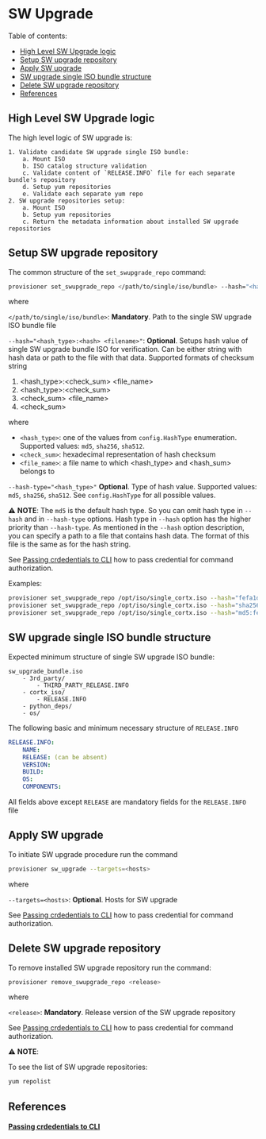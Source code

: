# SW Upgrade

Table of contents:

- [High Level SW Upgrade logic](#high-level-sw-upgrade-logic)
- [Setup SW upgrade repository](#setup-sw-upgrade-repository)
- [Apply SW upgrade](#apply-sw-upgrade)
- [SW upgrade single ISO bundle structure](#sw-upgrade-single-iso-bundle-structure)
- [Delete SW upgrade repository](#delete-sw-upgrade-repository)
- [References](#references)


## High Level SW Upgrade logic

The high level logic of SW upgrade is:

    1. Validate candidate SW upgrade single ISO bundle:
        a. Mount ISO
        b. ISO catalog structure validation
        c. Validate content of `RELEASE.INFO` file for each separate bundle's repository
        d. Setup yum repositories
        e. Validate each separate yum repo
    2. SW upgrade repositories setup:
        a. Mount ISO
        b. Setup yum repositories
        c. Return the metadata information about installed SW upgrade repositories

## Setup SW upgrade repository

The common structure of the `set_swupgrade_repo` command:
```bash
provisioner set_swupgrade_repo </path/to/single/iso/bundle> --hash="<hash_type>:<hash> <filename>"  --hash-type="<hash_type>"
```

where

`</path/to/single/iso/bundle>`: **Mandatory**. Path to the single SW upgrade ISO bundle file

`--hash="<hash_type>:<hash> <filename>"`: **Optional**. Setups hash value of single SW upgrade bundle ISO for verification.
Can be either string with hash data or path to the file with that data.
Supported formats of checksum string

1. <hash_type>:<check_sum> <file_name>
2. <hash_type>:<check_sum>
3. <check_sum> <file_name>
4. <check_sum>

where

- `<hash_type>`: one of the values from `config.HashType` enumeration. Supported values: `md5`, `sha256`, `sha512`.
- `<check_sum>`: hexadecimal representation of hash checksum
- `<file_name>`: a file name to which <hash_type> and <hash_sum> belongs to

 `--hash-type="<hash_type>"` **Optional**. Type of hash value. Supported values: `md5`, `sha256`, `sha512`. See `config.HashType` for all possible values.

:warning: **NOTE**: The `md5` is the default hash type. So you can omit hash type in `--hash` and in `--hash-type` options.
Hash type in `--hash` option has the higher priority than `--hash-type`.
As mentioned in the `--hash` option description, you can specify a path to a file that contains hash data. The format of this file is
the same as for the hash string.

See [Passing crdedentials to CLI](#passing-crdedentials-to-cli) how to pass
credential for command authorization.

Examples:
```bash
provisioner set_swupgrade_repo /opt/iso/single_cortx.iso --hash="fefa1db67588d2783b83f07f4f5beb5c"
provisioner set_swupgrade_repo /opt/iso/single_cortx.iso --hash="sha256:ff01da01d4304729bfbad3aeca53b705c1d1d2132e94e4303c1ea210288de12b"
provisioner set_swupgrade_repo /opt/iso/single_cortx.iso --hash="md5:fefa1db67588d2783b83f07f4f5beb5c /opt/iso/single_cortx.iso"
```

## SW upgrade single ISO bundle structure

Expected minimum structure of single SW upgrade ISO bundle:
```
sw_upgrade_bundle.iso
    - 3rd_party/
        - THIRD_PARTY_RELEASE.INFO
    - cortx_iso/
        - RELEASE.INFO
    - python_deps/
    - os/
```

The following basic and minimum necessary structure of `RELEASE.INFO`

```yaml
RELEASE.INFO:
    NAME:
    RELEASE: (can be absent)
    VERSION:
    BUILD:
    OS:
    COMPONENTS:
```

All fields above except `RELEASE` are mandatory fields for the `RELEASE.INFO` file


## Apply SW upgrade

To initiate SW upgrade procedure run the command

```bash
provisioner sw_upgrade --targets=<hosts>
```

where

`--targets=<hosts>`: **Optional**. Hosts for SW upgrade

See [Passing crdedentials to CLI](#passing-crdedentials-to-cli) how to pass
credential for command authorization.

## Delete SW upgrade repository

To remove installed SW upgrade repository run the command:
```bash
provisioner remove_swupgrade_repo <release>
```

where

`<release>`: **Mandatory**. Release version of the SW upgrade repository

See [Passing crdedentials to CLI](#passing-crdedentials-to-cli) how to pass
credential for command authorization.

:warning: **NOTE**:

To see the list of SW upgrade repositories:
```bash
yum repolist
```


## References

#### [Passing crdedentials to CLI](../../api/python/README.md#passing-crdedentials-to-cli)
